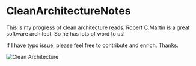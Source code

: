 # CleanArchitectureNotes
This is my progress of clean architecture reads. Robert C.Martin is a great software architect. So he has lots of word to us!

If I have typo issue, please feel free to contribute and enrich.
Thanks. 

![Clean Architecture](https://github.com/zikriyeurkmezcengiz/CleanArchitectureNotes/blob/8f1c5c7018bc38472cdf807282b34c20ea0938ff/src/assets/images/CleanArchitectureBook.png)

